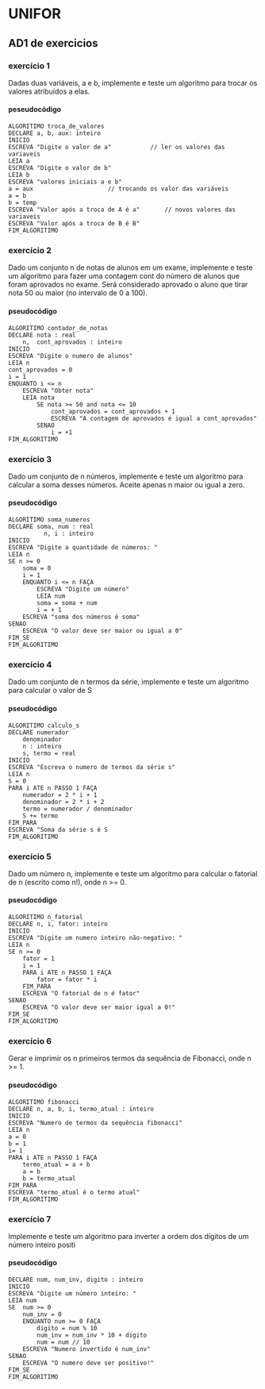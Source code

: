 # UNIFOR
## AD1 de exercicios

### exercício 1 
Dadas duas variáveis, a e b, implemente e teste um algoritmo para trocar os valores atribuídos a elas.
#### peseudocódigo
``` 
ALGORITIMO troca_de_valores
DECLARE a, b, aux: inteiro
INICIO
ESCREVA "Digite o valor de a"			// ler os valores das variaveis
LEIA a
ESCREVA "Digite o valor de b"
LEIA b
ESCREVA "valores iniciais a e b"
a = aux 					// trocando os valor das variáveis 
a = b
b = temp
ESCREVA "Valor após a troca de A é a"		// novos valores das variaveis
ESCREVA "Valor após a troca de B é B"
FIM_ALGORITIMO
```
### exercício 2 
Dado um conjunto n de notas de alunos em um exame, implemente e teste um algoritmo para fazer uma contagem cont do número de alunos que foram aprovados no exame. Será considerado aprovado o aluno que tirar nota 50 ou maior (no intervalo de 0 a 100).
#### pseudocódigo
```
ALGORITIMO contador_de_notas
DECLARE nota : real
	n,  cont_aprovados : inteiro
INICIO
ESCREVA "Digite o numero de alunos"
LEIA n
cont_aprovados = 0
i = 1
ENQUANTO i <= n
	ESCREVA "Obter nota"
	LEIA nota
		SE nota >= 50 and nota <= 10												
			cont_aprovados = cont_aprovados + 1
			ESCREVA "A contagem de aprovados é igual a cont_aprovados"
		SENAO
			i = +1
FIM_ALGORITIMO
```
### exercício 3
Dado um conjunto de n números, implemente e teste um algoritmo para calcular a soma desses números.
Aceite apenas n maior ou igual a zero.
#### pseudocódigo
```
ALGORITIMO soma_numeros
DECLARE soma, num : real
	      n, i : inteiro
INICIO
ESCREVA "Digite a quantidade de números: "
LEIA n
SE n >= 0
	soma = 0
	i = 1
	ENQUANTO i <= n FAÇA
		ESCREVA "Digite um número"
		LEIA num
		soma = soma + num
		i = + 1 
	ESCREVA "soma dos números é soma"
SENAO
	ESCREVA "O valor deve ser maior ou igual a 0"
FIM_SE
FIM_ALGORITIMO
```
### exercício 4
Dado um conjunto de n termos da série, implemente e teste um algoritmo para calcular o valor de S

#### pseudocódigo 
``` 
ALGORITIMO calculo_s
DECLARE numerador
	denominador
	n : inteiro
	s, termo = real
INICIO
ESCREVA "Escreva o numero de termos da série s"
LEIA n
S = 0
PARA i ATE n PASSO 1 FAÇA
	numerador = 2 * i + 1
	denominador = 2 * i + 2
	termo = numerador / denominador
	S += termo
FIM_PARA
ESCREVA "Soma da série s é S
FIM_ALGORITIMO
```
### exercício 5
Dado um número n, implemente e teste um algoritmo para calcular o fatorial de n (escrito como n!), onde n >= 0.
#### pseudocódigo
```
ALGORITIMO n_fatorial
DECLARE n, i, fator: inteiro
INICIO 
ESCREVA "Digite um numero inteiro não-negativo: "
LEIA n
SE n >= 0
	fator = 1
	i = 1
	PARA i ATE n PASSO 1 FAÇA
		fator = fator * i
	FIM_PARA
	ESCREVA "O fatorial de n é fator"
SENAO 
	ESCREVA "O valor deve ser maior igual a 0!"
FIM_SE
FIM_ALGORITIMO
```
### exercício 6
Gerar e imprimir os n primeiros termos da sequência de Fibonacci, onde n >= 1.
#### pseudocódigo
```
ALGORITIMO fibonacci
DECLARE n, a, b, i, termo_atual : inteiro
INICIO
ESCREVA "Numero de termos da sequência fibonacci"
LEIA n
a = 0
b = 1
i= 1
PARA i ATE n PASSO 1 FAÇA
	termo_atual = a + b
	a = b
	b = termo_atual
FIM_PARA
ESCREVA "termo_atual é o termo atual"
FIM_ALGORITIMO
```
### exercício 7
Implemente e teste um algoritmo para inverter a ordem dos dígitos de um número inteiro positi
#### pseudocódigo
```
DECLARE num, num_inv, digito : inteiro
INICIO
ESCREVA "Digite um número inteiro: "
LEIA num
SE  num >= 0
	num_inv = 0
	ENQUANTO num >= 0 FAÇA
		digito = num % 10
		num_inv = num_inv * 10 + digito
		num = num // 10
	ESCREVA "Numero invertido é num_inv"
SENAO
	ESCREVA "O numero deve ser positivo!"
FIM_SE
FIM_ALGORITIMO
	

